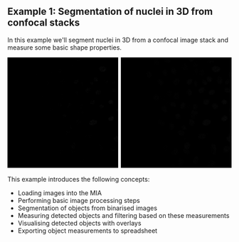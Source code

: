 Example 1: Segmentation of nuclei in 3D from confocal stacks
---------------------------------

In this example we'll segment nuclei in 3D from a confocal image stack and measure some basic shape properties.

![Example output](./resources/example.gif)

This example introduces the following concepts:
- Loading images into the MIA
- Performing basic image processing steps
- Segmentation of objects from binarised images
- Measuring detected objects and filtering based on these measurements
- Visualising detected objects with overlays
- Exporting object measurements to spreadsheet